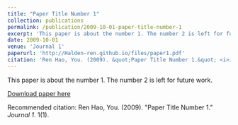 ```yaml
---
title: "Paper Title Number 1"
collection: publications
permalink: /publication/2009-10-01-paper-title-number-1
excerpt: 'This paper is about the number 1. The number 2 is left for future work.'
date: 2009-10-01
venue: 'Journal 1'
paperurl: 'http://Halden-ren.github.io/files/paper1.pdf'
citation: 'Ren Hao, You. (2009). &quot;Paper Title Number 1.&quot; <i>Journal 1</i>. 1(1).'
---
```

This paper is about the number 1. The number 2 is left for future work.

[Download paper here](http://Halden-ren.github.io/files/paper1.pdf)

Recommended citation: Ren Hao, You. (2009). "Paper Title Number 1." <i>Journal 1</i>. 1(1).